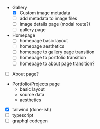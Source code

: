 - Gallery
  - [x] Custom image metadata
  - [ ] add metadata to image files
  - [ ] image details page (modal route?)
  - [ ] gallery page

- Homepage
  - [ ] homepage basic layout
  - [ ] homepage aesthetics
  - [ ] homepage to gallery page transition
  - [ ] homepage to portfolio transition
  - [ ] homepage to about page transition?

- [ ] About page?

- Portfolio/Projects page
  - basic layout
  - source data
  - aesthetics

- [x] tailwind (done-ish)
- [ ] typescript
- [ ] graphql codegen
